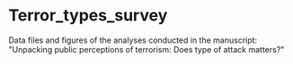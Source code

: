 # Terror_types_survey
Data files and figures of the analyses conducted in the manuscript: "Unpacking public perceptions of terrorism: Does type of attack matters?"

